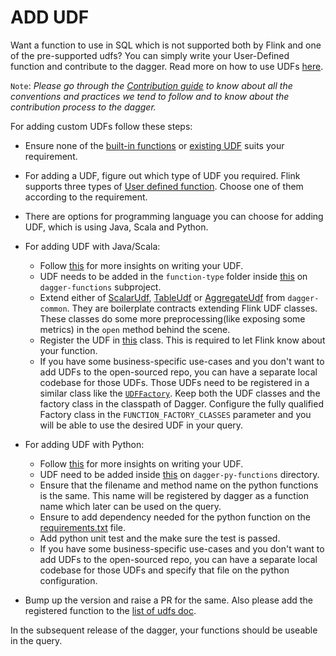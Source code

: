 # ADD UDF

Want a function to use in SQL which is not supported both by Flink and one of the pre-supported udfs? You can simply write your User-Defined function and contribute to the dagger. Read more on how to use UDFs [here](../guides/use_udf.md).

`Note`: _Please go through the [Contribution guide](../contribute/contribution.md) to know about all the conventions and practices we tend to follow and to know about the contribution process to the dagger._

For adding custom UDFs follow these steps:

- Ensure none of the [built-in functions](https://nightlies.apache.org/flink/flink-docs-release-1.14/docs/dev/table/functions/systemfunctions/) or [existing UDF](../reference/udfs.md) suits your requirement.

- For adding a UDF, figure out which type of UDF you required. Flink supports three types of [User defined function](https://nightlies.apache.org/flink/flink-docs-release-1.14/docs/dev/table/functions/udfs/). Choose one of them according to the requirement.

- There are options for programming language you can choose for adding UDF, which is using Java, Scala and Python.

- For adding UDF with Java/Scala:
  - Follow [this](https://nightlies.apache.org/flink/flink-docs-release-1.14/docs/dev/table/functions/udfs/) for more insights on writing your UDF.
  - UDF needs to be added in the `function-type` folder inside [this](https://github.com/odpf/dagger/tree/main/dagger-functions/src/main/java/io/odpf/dagger/functions/udfs) on `dagger-functions` subproject.
  - Extend either of [ScalarUdf](https://github.com/odpf/dagger/blob/main/dagger-common/src/main/java/io/odpf/dagger/common/udfs/ScalarUdf.java), [TableUdf](https://github.com/odpf/dagger/blob/main/dagger-common/src/main/java/io/odpf/dagger/common/udfs/TableUdf.java) or [AggregateUdf](https://github.com/odpf/dagger/blob/main/dagger-common/src/main/java/io/odpf/dagger/common/udfs/AggregateUdf.java) from `dagger-common`. They are boilerplate contracts extending Flink UDF classes. These classes do some more preprocessing(like exposing some metrics) in the `open` method behind the scene.
  - Register the UDF in [this](https://github.com/odpf/dagger/blob/main/dagger-functions/src/main/java/io/odpf/dagger/functions/udfs/factories/FunctionFactory.java) class. This is required to let Flink know about your function.
  - If you have some business-specific use-cases and you don't want to add UDFs to the open-sourced repo, you can have a separate local codebase for those UDFs. Those UDFs need to be registered in a similar class like the [`UDFFactory`](https://github.com/odpf/dagger/blob/main/dagger-common/src/main/java/io/odpf/dagger/common/udfs/UdfFactory.java). Keep both the UDF classes and the factory class in the classpath of Dagger. Configure the fully qualified Factory class in the `FUNCTION_FACTORY_CLASSES` parameter and you will be able to use the desired UDF in your query.

- For adding UDF with Python:
  - Follow [this](https://nightlies.apache.org/flink/flink-docs-release-1.14/docs/dev/python/table/udfs/overview/) for more insights on writing your UDF.
  - UDF need to be added inside [this](https://github.com/odpf/dagger/tree/main/dagger-py-functions/udfs) on `dagger-py-functions` directory.
  - Ensure that the filename and method name on the python functions is the same. This name will be registered by dagger as a function name which later can be used on the query.
  - Ensure to add dependency needed for the python function on the [requirements.txt](https://github.com/odpf/dagger/tree/main/dagger-py-functions/requirements.txt) file.
  - Add python unit test and the make sure the test is passed.
  - If you have some business-specific use-cases and you don't want to add UDFs to the open-sourced repo, you can have a separate local codebase for those UDFs and specify that file on the python configuration. 
  
- Bump up the version and raise a PR for the same. Also please add the registered function to the [list of udfs doc](../reference/udfs.md).

In the subsequent release of the dagger, your functions should be useable in the query.
